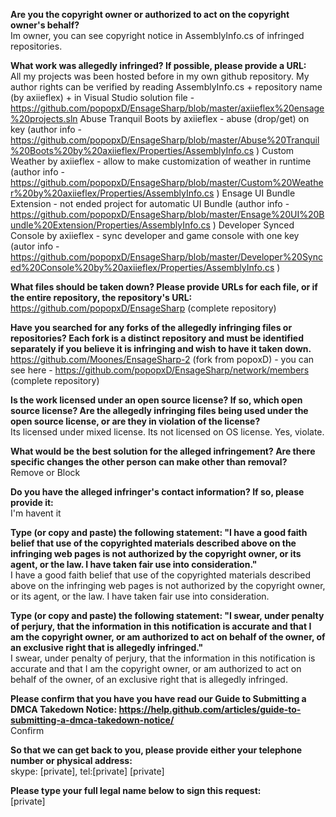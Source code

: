 **Are you the copyright owner or authorized to act on the copyright owner's behalf?**  
Im owner, you can see copyright notice in AssemblyInfo.cs of infringed repositories.

**What work was allegedly infringed? If possible, please provide a URL:**  
All my projects was been hosted before in my own github repository.
My author rights can be verified by reading AssemblyInfo.cs + repository name (by axiieflex) + in Visual Studio solution file - https://github.com/popopxD/EnsageSharp/blob/master/axiieflex%20ensage%20projects.sln
Abuse Tranquil Boots by axiieflex - abuse (drop/get) on key
(author info - https://github.com/popopxD/EnsageSharp/blob/master/Abuse%20Tranquil%20Boots%20by%20axiieflex/Properties/AssemblyInfo.cs )
Custom Weather by axiieflex - allow to make customization of weather in runtime
(author info - https://github.com/popopxD/EnsageSharp/blob/master/Custom%20Weather%20by%20axiieflex/Properties/AssemblyInfo.cs )
Ensage UI Bundle Extension - not ended project for automatic UI Bundle
(author info - https://github.com/popopxD/EnsageSharp/blob/master/Ensage%20UI%20Bundle%20Extension/Properties/AssemblyInfo.cs )
Developer Synced Console by axiieflex - sync developer and game console with one key
(autor info - https://github.com/popopxD/EnsageSharp/blob/master/Developer%20Synced%20Console%20by%20axiieflex/Properties/AssemblyInfo.cs )

**What files should be taken down? Please provide URLs for each file, or if the entire repository, the repository's URL:**  
https://github.com/popopxD/EnsageSharp (complete repository)

**Have you searched for any forks of the allegedly infringing files or repositories? Each fork is a distinct repository and must be identified separately if you believe it is infringing and wish to have it taken down.**  
https://github.com/Moones/EnsageSharp-2 (fork from popoxD) - you can see here - https://github.com/popopxD/EnsageSharp/network/members
(complete repository)

**Is the work licensed under an open source license? If so, which open source license? Are the allegedly infringing files being used under the open source license, or are they in violation of the license?**  
Its licensed under mixed license. Its not licensed on OS license. Yes, violate.

**What would be the best solution for the alleged infringement? Are there specific changes the other person can make other than removal?**  
Remove or Block

**Do you have the alleged infringer's contact information? If so, please provide it:**  
I'm havent it

**Type (or copy and paste) the following statement: "I have a good faith belief that use of the copyrighted materials described above on the infringing web pages is not authorized by the copyright owner, or its agent, or the law. I have taken fair use into consideration."**  
I have a good faith belief that use of the copyrighted materials described above on the infringing web pages is not authorized by the copyright owner, or its agent, or the law. I have taken fair use into consideration.

**Type (or copy and paste) the following statement: "I swear, under penalty of perjury, that the information in this notification is accurate and that I am the copyright owner, or am authorized to act on behalf of the owner, of an exclusive right that is allegedly infringed."**  
I swear, under penalty of perjury, that the information in this notification is accurate and that I am the copyright owner, or am authorized to act on behalf of the owner, of an exclusive right that is allegedly infringed.

**Please confirm that you have you have read our Guide to Submitting a DMCA Takedown Notice: https://help.github.com/articles/guide-to-submitting-a-dmca-takedown-notice/**  
Confirm

**So that we can get back to you, please provide either your telephone number or physical address:**  
skype: [private], tel:[private] [private]

**Please type your full legal name below to sign this request:**  
[private]  
